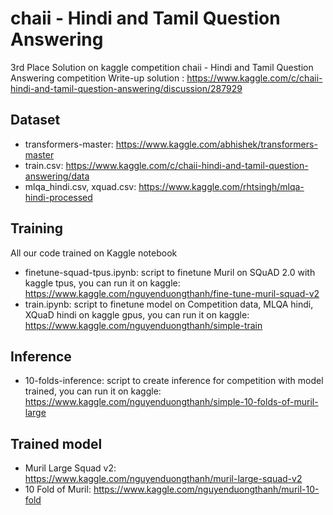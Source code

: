 # chaii - Hindi and Tamil Question Answering
3rd Place Solution on kaggle competition chaii - Hindi and Tamil Question Answering competition
Write-up solution : https://www.kaggle.com/c/chaii-hindi-and-tamil-question-answering/discussion/287929

## Dataset
- transformers-master: https://www.kaggle.com/abhishek/transformers-master
- train.csv: https://www.kaggle.com/c/chaii-hindi-and-tamil-question-answering/data
- mlqa_hindi.csv, xquad.csv: https://www.kaggle.com/rhtsingh/mlqa-hindi-processed

## Training
All our code trained on Kaggle notebook
- finetune-squad-tpus.ipynb: script to finetune Muril on SQuAD 2.0 with kaggle tpus, you can run it on kaggle: https://www.kaggle.com/nguyenduongthanh/fine-tune-muril-squad-v2
- train.ipynb: script to finetune model on Competition data, MLQA hindi, XQuaD hindi on kaggle gpus, you can run it on kaggle: https://www.kaggle.com/nguyenduongthanh/simple-train

## Inference
- 10-folds-inference: script to create inference for competition with model trained, you can run it on kaggle: https://www.kaggle.com/nguyenduongthanh/simple-10-folds-of-muril-large

## Trained model
- Muril Large Squad v2: https://www.kaggle.com/nguyenduongthanh/muril-large-squad-v2
- 10 Fold of Muril: https://www.kaggle.com/nguyenduongthanh/muril-10-fold